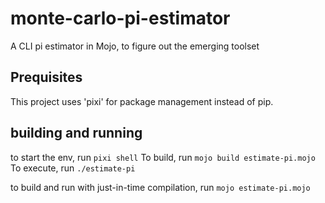 # monte-carlo-pi-estimator
A CLI pi estimator in Mojo, to figure out the emerging toolset

## Prequisites
  This project uses 'pixi' for package management instead of pip.

## building and running

to start the env, run `pixi shell`
To build, run `mojo build estimate-pi.mojo`
To execute, run `./estimate-pi`

to build and run with just-in-time compilation, run `mojo estimate-pi.mojo`

